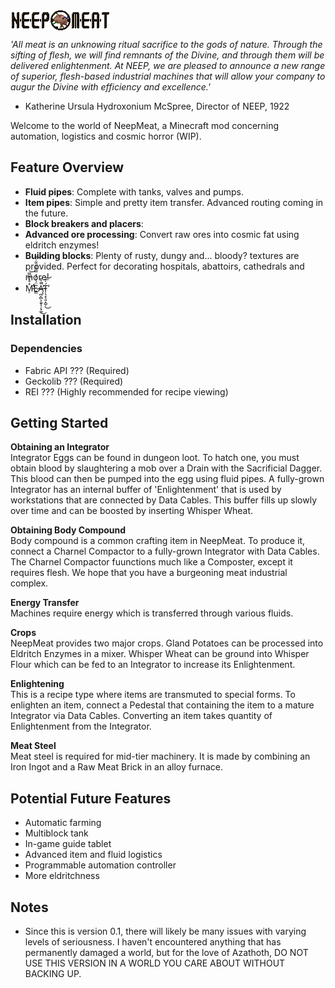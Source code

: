 <img align="middle" src="https://raw.githubusercontent.com/MeatWheeze/NeepMeat/1.18-dev/logo_low.png?token=GHSAT0AAAAAABYJMQXRKVYKSPZI6XNWLC72YYRD6DQ" alt="NeepMeat logo" />

*'All meat is an unknowing ritual sacrifice to the gods of nature. Through the sifting of flesh, we will find remnants of the Divine, and through them will be delivered enlightenment. At NEEP, we are pleased to announce a new range of superior, flesh-based industrial machines that will allow your company to augur the Divine with efficiency and excellence.'*

- Katherine Ursula Hydroxonium McSpree, Director of NEEP, 1922

Welcome to the world of NeepMeat, a Minecraft mod concerning automation, logistics and cosmic horror (WIP). 


## Feature Overview

- **Fluid pipes**: Complete with tanks, valves and pumps.
- **Item pipes**: Simple and pretty item transfer. Advanced routing coming in the future.
- **Block breakers and placers**:
- **Advanced ore processing**: Convert raw ores into cosmic fat using eldritch enzymes!
- **Building blocks**: Plenty of rusty, dungy and... bloody? textures are provided. Perfect for decorating hospitals, abattoirs, cathedrals and more!
- M̵̛̦̽̊̀͆̿̕̕͝Ë̷͇́͐̓̉̿͌̃̈͋̀͝Ą̶̪̗̻͕͈̱͎̦̟͚̄̄͛̌̚̕͜T̴̜̖̝̖͈͙̺̦́̍̎̕͜͝

## Installation



### Dependencies

- Fabric API ??? (Required)
- Geckolib ??? (Required)
- REI ??? (Highly recommended for recipe viewing)

## Getting Started

**Obtaining an Integrator**\
Integrator Eggs can be found in dungeon loot. To hatch one, you must obtain blood by slaughtering a mob over a Drain with the Sacrificial Dagger. This blood can then be pumped into the egg using fluid pipes. A fully-grown Integrator has an internal buffer of 'Enlightenment' that is used by workstations that are connected by Data Cables. This buffer fills up slowly over time and can be boosted by inserting Whisper Wheat.

**Obtaining Body Compound**\
Body compound is a common crafting item in NeepMeat. To produce it, connect a Charnel Compactor to a fully-grown Integrator with Data Cables. The Charnel Compactor fuunctions much like a Composter, except it requires flesh. We hope that you have a burgeoning meat industrial complex.

**Energy Transfer**\
Machines require energy which is transferred through various fluids.

**Crops**\
NeepMeat provides two major crops. Gland Potatoes can be processed into Eldritch Enzymes in a mixer. Whisper Wheat can be ground into Whisper Flour which can be fed to an Integrator to increase its Enlightenment.

**Enlightening**\
This is a recipe type where items are transmuted to special forms. To enlighten an item, connect a Pedestal that containing the item to a mature Integrator via Data Cables. Converting an item takes quantity of Enlightenment from the Integrator.

**Meat Steel**\
Meat steel is required for mid-tier machinery. It is made by combining an Iron Ingot and a Raw Meat Brick in an alloy furnace. 

## Potential Future Features

- Automatic farming
- Multiblock tank
- In-game guide tablet
- Advanced item and fluid logistics
- Programmable automation controller
- More eldritchness


## Notes

- Since this is version 0.1, there will likely be many issues with varying levels of seriousness. I haven't encountered anything that has permanently damaged a world, but for the love of Azathoth, DO NOT USE THIS VERSION IN A WORLD YOU CARE ABOUT WITHOUT BACKING UP.
